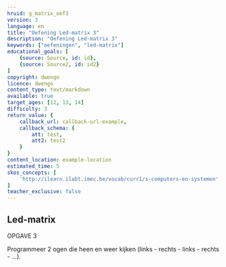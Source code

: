 ```yaml
---
hruid: g_matrix_oef3
version: 3
language: en
title: "Oefening Led-matrix 3"
description: "Oefening Led-matrix 3"
keywords: ["oefeningen", "led-matrix"]
educational_goals: [
    {source: Source, id: id}, 
    {source: Source2, id: id2}
]
copyright: dwengo
licence: dwengo
content_type: text/markdown
available: true
target_ages: [12, 13, 14]
difficulty: 3
return_value: {
    callback_url: callback-url-example,
    callback_schema: {
        att: test,
        att2: test2
    }
}
content_location: example-location
estimated_time: 5
skos_concepts: [
    'http://ilearn.ilabt.imec.be/vocab/curr1/s-computers-en-systemen'
]
teacher_exclusive: false
---
```

## Led-matrix

OPGAVE 3

Programmeer 2 ogen die heen en weer kijken (links - rechts - links - rechts - ...).